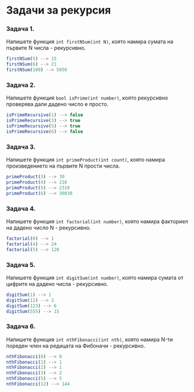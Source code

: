# Задачи за рекурсия

### Задача 1.
Напишете функция ```int firstNSum(int N)```, която намира сумата на първите N числа - рекурсивно.
```javascript
firstNSum(5) --> 15
firstNSum(6) --> 21
firstNSum(100) --> 5050
```

### Задача 2. 
Напишете функция ```bool isPrime(int number)```, която рекурсивно проверява дали дадено число е просто.
```javascript
isPrimeRecursive(1) --> false
isPrimeRecursive(3) --> true
isPrimeRecursive(5) --> true
isPrimeRecursive(6) --> false
```

### Задача 3.
Напишете функция ```int primeProduct(int count)```, която намира произведението на първите N прости числа. 
```javascript
primeProduct(3) --> 30
primeProduct(4) --> 210
primeProduct(5) --> 2310
primeProduct(6) --> 30030
```
### Задача 4.
Напишете функция ```int factorial(int number)```, която намира факториел на дадено число N - рекурсивно.
```javascript
factorial(0) --> 1
factorial(4) --> 24
factorial(5) --> 120
```
### Задача 5.
Напишете функция ```int digitSum(int number)```, която намира сумата от цифрите на дадено числа - рекурсивно.
```javascript
digitSum(1) --> 1
digitSum(12) --> 3
digitSum(123) --> 6
digitSum(555) --> 15
```
### Задача 6.
Напишете функция ```int nthFibonacci(int nth)```, която намира N-ти пореден член на редицата на Фибоначи - рекурсивно.
```javascript
nthFibonacci(0) --> 0
nthFibonacci(1) --> 1
nthFibonacci(2) --> 1
nthFibonacci(3) --> 2
nthFibonacci(5) --> 5
nthFibonacci(12) --> 144
```
